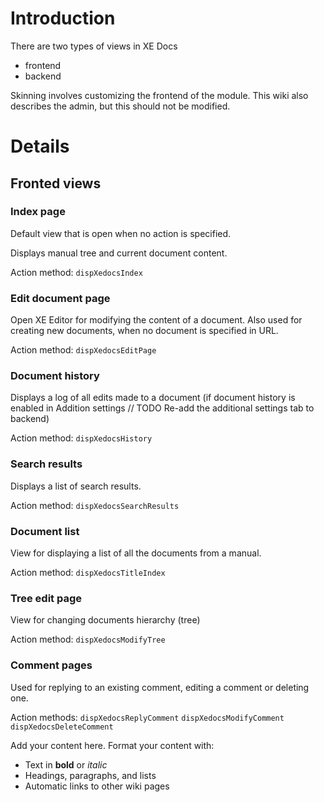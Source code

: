 # Introduction #

There are two types of views in XE Docs
- frontend
- backend

Skinning involves customizing the frontend of the module. This wiki also describes the admin, but this should not be modified.

# Details #

## Fronted views ##

### Index page ###
Default view that is open when no action is specified.

Displays manual tree and current document content.

Action method: `dispXedocsIndex`

### Edit document page ###
Open XE Editor for modifying the content of a document. Also used for creating new documents, when no document is specified in URL.

Action method: `dispXedocsEditPage`

### Document history ###
Displays a log of all edits made to a document (if document history is enabled in Addition settings // TODO Re-add the additional settings tab to backend)

Action method: `dispXedocsHistory`

### Search results ###
Displays a list of search results.

Action method: `dispXedocsSearchResults`

### Document list ###
View for displaying a list of all the documents from a manual.

Action method: `dispXedocsTitleIndex`

### Tree edit page ###
View for changing documents hierarchy (tree)

Action method: `dispXedocsModifyTree`

### Comment pages ###
Used for replying to an existing comment, editing a comment or deleting one.

Action methods:
`dispXedocsReplyComment`
`dispXedocsModifyComment`
`dispXedocsDeleteComment`

Add your content here.  Format your content with:
  * Text in **bold** or _italic_
  * Headings, paragraphs, and lists
  * Automatic links to other wiki pages